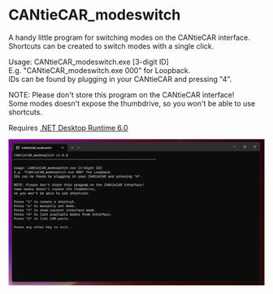 # CANtieCAR_modeswitch

A handy little program for switching modes on the CANtieCAR interface.  
Shortcuts can be created to switch modes with a single click.

Usage: CANtieCAR_modeswitch.exe \[3-digit ID\]  
E.g. "CANtieCAR_modeswitch.exe 000" for Loopback.  
IDs can be found by plugging in your CANtieCAR and pressing "4".

NOTE: Please don't store this program on the CANtieCAR interface!  
Some modes doesn't expose the thumbdrive, so you won't be able to use shortcuts.

Requires [.NET Desktop Runtime 6.0](https://dotnet.microsoft.com/en-us/download/dotnet/6.0)

![Screenshot](https://github.com/Jeppo/CANtieCAR_modeswitch/blob/master/screenshot.png?raw=true)